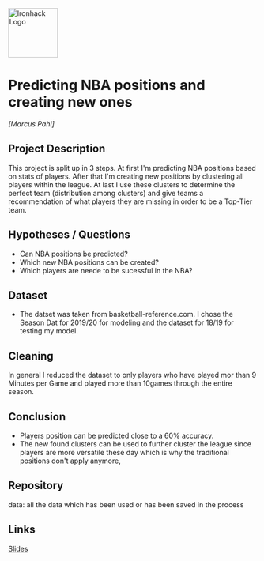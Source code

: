 <img src="https://bit.ly/2VnXWr2" alt="Ironhack Logo" width="100"/>


# Predicting NBA positions and creating new ones
*[Marcus Pahl]*


## Project Description
This project is split up in 3 steps. At first I'm predicting NBA positions based on stats of players. After that I'm creating new positions by clustering all players within the league. At last I use these clusters to determine the perfect team (distribution among clusters) and give teams a recommendation of what players they are missing in order to be a Top-Tier team.


## Hypotheses / Questions
* Can NBA positions be predicted?
* Which new NBA positions can be created?
* Which players are neede to be sucessful in the NBA?


## Dataset
* The datset was taken from basketball-reference.com. I chose the Season Dat for 2019/20 for modeling and the dataset for 18/19 for testing my model.


## Cleaning
In general I reduced the dataset to only players who have played mor than 9 Minutes per Game and played more than 10games through the entire season.


## Conclusion
* Players position can be predicted close to a 60% accuracy.
* The new found clusters can be used to further cluster the league since players are more versatile these day which is why the traditional positions don't apply anymore,


## Repository
data: all the data which has been used or has been saved in the process


## Links


[Slides](https://prezi.com/view/W1hsJfcdNRkgpOqDDQmI/)  

